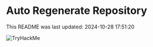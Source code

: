 # Auto Regenerate Repository

This README was last updated: 2024-10-28 17:51:20

 ![TryHackMe](https://tryhackme.com/badge/533634)